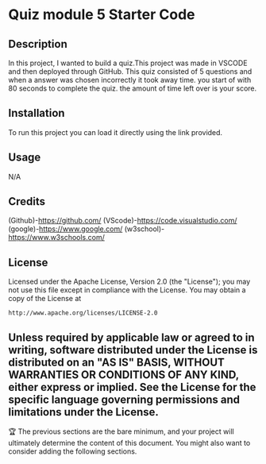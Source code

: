 # Quiz module 5 Starter Code

## Description
In this project, I wanted to build a quiz.This project was made in VSCODE and then deployed through GitHub.
This quiz consisted of 5 questions and when a answer was chosen incorrectly it took away time. you start of with 80 seconds to complete the quiz. the amount of time left over is your score.

## Installation
To run this project you can load it directly using the link provided.

## Usage
N/A


## Credits
(Github)-https://github.com/
(VScode)-https://code.visualstudio.com/
(google)-https://www.google.com/
(w3school)-https://www.w3schools.com/

## License


Licensed under the Apache License, Version 2.0 (the "License");
you may not use this file except in compliance with the License.
You may obtain a copy of the License at

    http://www.apache.org/licenses/LICENSE-2.0

Unless required by applicable law or agreed to in writing, software
distributed under the License is distributed on an "AS IS" BASIS,
WITHOUT WARRANTIES OR CONDITIONS OF ANY KIND, either express or implied.
See the License for the specific language governing permissions and
limitations under the License.
---

🏆 The previous sections are the bare minimum, and your project will ultimately determine the content of this document. You might also want to consider adding the following sections.

